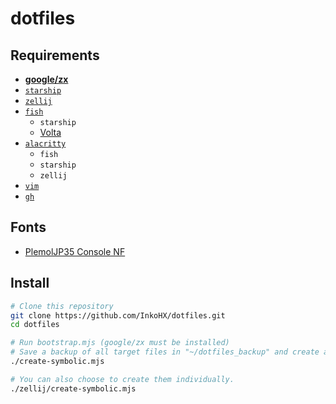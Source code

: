 # dotfiles

## Requirements

- [**google/zx**](https://github.com/google/zx)
- [`starship`](https://starship.rs/)
- [`zellij`](https://zellij.dev/)
- [`fish`](https://fishshell.com/)
  - `starship`
  - [Volta](https://volta.sh)
- [`alacritty`](https://github.com/alacritty/alacritty)
  - `fish`
  - `starship`
  - `zellij`
- [`vim`](https://www.vim.org/)
- [`gh`](https://cli.github.com/)

## Fonts

- [PlemolJP35 Console NF](https://github.com/yuru7/PlemolJP)

## Install

```sh
# Clone this repository
git clone https://github.com/InkoHX/dotfiles.git
cd dotfiles

# Run bootstrap.mjs (google/zx must be installed)
# Save a backup of all target files in "~/dotfiles_backup" and create a symbolic link.
./create-symbolic.mjs

# You can also choose to create them individually.
./zellij/create-symbolic.mjs
```
